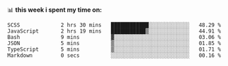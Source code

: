 📊 **this week i spent my time on:**
<!--START_SECTION:waka-->

```text
SCSS             2 hrs 30 mins   ████████████░░░░░░░░░░░░░   48.29 %
JavaScript       2 hrs 19 mins   ███████████▒░░░░░░░░░░░░░   44.91 %
Bash             9 mins          ▓░░░░░░░░░░░░░░░░░░░░░░░░   03.06 %
JSON             5 mins          ▒░░░░░░░░░░░░░░░░░░░░░░░░   01.85 %
TypeScript       5 mins          ▒░░░░░░░░░░░░░░░░░░░░░░░░   01.71 %
Markdown         0 secs          ░░░░░░░░░░░░░░░░░░░░░░░░░   00.16 %
```

<!--END_SECTION:waka-->
